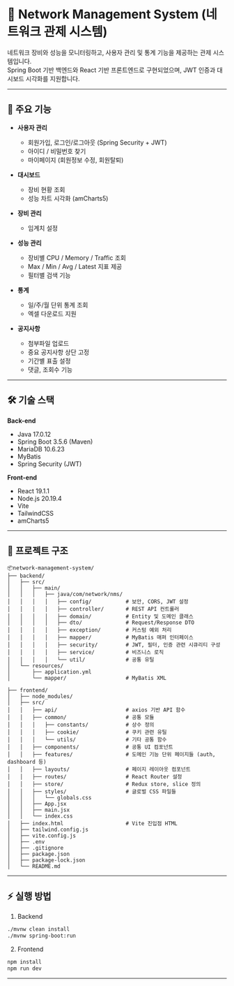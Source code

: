 # 📡 Network Management System (네트워크 관제 시스템)

네트워크 장비와 성능을 모니터링하고, 사용자 관리 및 통계 기능을 제공하는 관제 시스템입니다.  
Spring Boot 기반 백엔드와 React 기반 프론트엔드로 구현되었으며, JWT 인증과 대시보드 시각화를 지원합니다.

---

## 🚀 주요 기능
- **사용자 관리**
  - 회원가입, 로그인/로그아웃 (Spring Security + JWT)
  - 아이디 / 비밀번호 찾기
  - 마이페이지 (회원정보 수정, 회원탈퇴)

- **대시보드**
  - 장비 현황 조회
  - 성능 차트 시각화 (amCharts5)

- **장비 관리**
  - 임계치 설정

- **성능 관리**
  - 장비별 CPU / Memory / Traffic 조회  
  - Max / Min / Avg / Latest 지표 제공  
  - 필터별 검색 기능

- **통계**
  - 일/주/월 단위 통계 조회  
  - 엑셀 다운로드 지원

- **공지사항**
  - 첨부파일 업로드  
  - 중요 공지사항 상단 고정  
  - 기간별 표출 설정  
  - 댓글, 조회수 기능

---

## 🛠️ 기술 스택
**Back-end**
- Java 17.0.12  
- Spring Boot 3.5.6 (Maven)  
- MariaDB 10.6.23  
- MyBatis  
- Spring Security (JWT)

**Front-end**
- React 19.1.1  
- Node.js 20.19.4  
- Vite  
- TailwindCSS  
- amCharts5  

---

## 📂 프로젝트 구조
```plaintext
📦network-management-system/
├── backend/
│   ├── src/
│   │   ├── main/
│   │   │   ├── java/com/network/nms/
│   │   │   │   ├── config/           # 보안, CORS, JWT 설정
│   │   │   │   ├── controller/       # REST API 컨트롤러
│   │   │   │   ├── domain/           # Entity 및 도메인 클래스
│   │   │   │   ├── dto/              # Request/Response DTO
│   │   │   │   ├── exception/        # 커스텀 예외 처리
│   │   │   │   ├── mapper/           # MyBatis 매퍼 인터페이스
│   │   │   │   ├── security/         # JWT, 필터, 인증 관련 시큐리티 구성
│   │   │   │   ├── service/          # 비즈니스 로직
│   │   │   │   └── util/             # 공통 유틸
│   └── resources/
│       ├── application.yml
│       └── mapper/                   # MyBatis XML

├── frontend/
│   ├── node_modules/
│   ├── src/
│   │   ├── api/                      # axios 기반 API 함수
│   │   ├── common/                   # 공통 모듈
│   │   │   ├── constants/            # 상수 정의
│   │   │   ├── cookie/               # 쿠키 관련 유틸
│   │   │   └── utils/                # 기타 공통 함수
│   │   ├── components/               # 공통 UI 컴포넌트
│   │   ├── features/                 # 도메인 기능 단위 페이지들 (auth, dashboard 등)
│   │   ├── layouts/                  # 페이지 레이아웃 컴포넌트
│   │   ├── routes/                   # React Router 설정
│   │   ├── store/                    # Redux store, slice 정의
│   │   ├── styles/                   # 글로벌 CSS 파일들
│   │   │   └── globals.css
│   │   ├── App.jsx
│   │   ├── main.jsx
│   │   └── index.css
│   ├── index.html                    # Vite 진입점 HTML
│   ├── tailwind.config.js
│   ├── vite.config.js
│   ├── .env
│   ├── .gitignore
│   ├── package.json
│   ├── package-lock.json
│   └── README.md
```

---

## ⚡ 실행 방법
1) Backend
``` bash
./mvnw clean install
./mvnw spring-boot:run
```

2) Frontend
```bash
npm install
npm run dev
```

---


